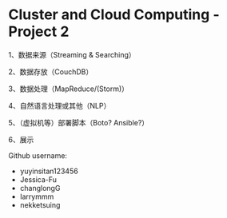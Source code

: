 # Cluster and Cloud Computing - Project 2

1、数据来源（Streaming & Searching）

2、数据存放（CouchDB）

3、数据处理（MapReduce/(Storm)）

4、自然语言处理或其他（NLP）
 
5、（虚拟机等）部署脚本（Boto? Ansible?）

6、展示

Github username:
* yuyinsitan123456
* Jessica-Fu
* changlongG
* larrymmm
* nekketsuing
